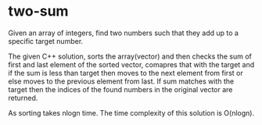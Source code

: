 # two-sum
Given an array of integers, find two numbers such that they add up to a specific target number.

The given C++ solution, sorts the array(vector) and then checks the sum of first and last element of the sorted vector, 
comapres that with the target and if the sum is less than target then moves to the next element from first or else moves to 
the previous element from last. 
If sum matches with the target then the indices of the found numbers in the original vector are returned.

As sorting takes nlogn time. The time complexity of this solution is O(nlogn).
